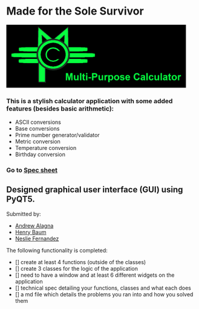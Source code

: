 
# Made for the Sole Survivor
<img src="https://github.com/NesQuickCoding/Graphical-App/blob/main/graphics/Banner.png?raw=true" width=475><br>
### This is a stylish calculator application with some added features (besides basic arithmetic):
* ASCII conversions 
* Base conversions
* Prime number generator/validator
* Metric conversion
* Temperature conversion
* Birthday conversion

### Go to [Spec sheet](techspec.md)

## Designed graphical user interface (GUI) using PyQT5.

Submitted by:

* []() [Andrew Alagna](https://github.com/elchic00)
* []() [Henry Baum](https://github.com/habmin)
* []() [Neslie Fernandez](https://github.com/nesquickcoding)

The following functionality is completed:

* [] create at least 4 functions (outside of the classes) 
* [] create 3 classes for the logic of the application
* [] need to have a window and at least 6 different widgets on the application
* [] technical spec detailing your functions, classes and what each does
* [] a md file which details the problems you ran into and how you solved them
